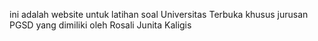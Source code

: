 ini adalah website untuk latihan soal Universitas Terbuka khusus jurusan PGSD yang dimiliki oleh Rosali Junita Kaligis
